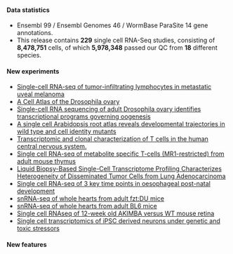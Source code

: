 #### Data statistics

- Ensembl 99 / Ensembl Genomes 46 / WormBase ParaSite 14 gene annotations.  
- This release contains **229** single cell RNA-Seq studies, consisting of **8,478,751** cells, of which **5,978,348** passed our QC from **18** different species.

#### New experiments
- [Single-cell RNA-seq of tumor-infiltrating lymphocytes in metastatic uveal melanoma](https://www.ebi.ac.uk/gxa/sc/experiments/E-CURD-84)
- [A Cell Atlas of the Drosophila ovary](https://www.ebi.ac.uk/gxa/sc/experiments/E-GEOD-136162)
- [Single-cell RNA sequencing of adult Drosophila ovary identifies transcriptional programs governing oogenesis](https://www.ebi.ac.uk/gxa/sc/experiments/E-GEOD-146040)
- [A single cell Arabidopsis root atlas reveals developmental trajectories in wild type and cell identity mutants](https://www.ebi.ac.uk/gxa/sc/experiments/E-GEOD-152766)
- [Transcriptomic and clonal characterization of T cells in the human central nervous system.](https://www.ebi.ac.uk/gxa/sc/experiments/E-HCAD-30)
- [Single cell RNA-seq of metabolite specific T-cells (MR1-restricted) from adult mouse thymus](https://www.ebi.ac.uk/gxa/sc/experiments/E-MTAB-7704)
- [Liquid Biopsy-Based Single-Cell Transcriptome Profiling Characterizes Heterogeneity of Disseminated Tumor Cells from Lung Adenocarcinoma](https://www.ebi.ac.uk/gxa/sc/experiments/E-MTAB-8530)
- [Single cell RNA-seq of 3 key time points in oesophageal post-natal development](https://www.ebi.ac.uk/gxa/sc/experiments/E-MTAB-8662)
- [snRNA-seq of whole hearts from adult fzt:DU mice](https://www.ebi.ac.uk/gxa/sc/experiments/E-MTAB-8751)
- [snRNA-seq of whole hearts from adult BL6 mice](https://www.ebi.ac.uk/gxa/sc/experiments/E-MTAB-8848)
- [Single cell RNAseq of 12-week old AKIMBA versus WT mouse retina](https://www.ebi.ac.uk/gxa/sc/experiments/E-MTAB-9061)
- [Single cell transcriptomics of iPSC derived neurons under genetic and toxic stressors](https://www.ebi.ac.uk/gxa/sc/experiments/E-MTAB-9154)

#### New features
